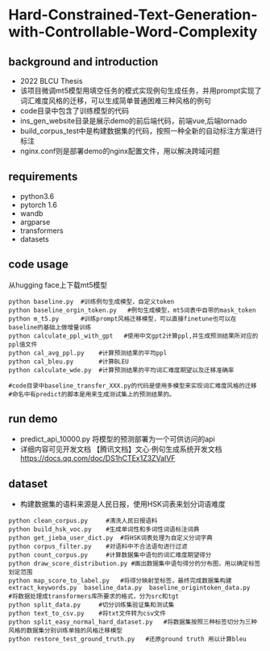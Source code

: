 # Hard-Constrained-Text-Generation-with-Controllable-Word-Complexity

## background and introduction

* 2022 BLCU Thesis
* 该项目微调mt5模型用填空任务的模式实现例句生成任务，并用prompt实现了词汇难度风格的迁移，可以生成简单普通困难三种风格的例句
* code目录中包含了训练模型的代码
* ins_gen_website目录是展示demo的前后端代码，前端vue,后端tornado
* build_corpus_test中是构建数据集的代码，按照一种全新的自动标注方案进行标注
* nginx.conf则是部署demo的nginx配置文件，用以解决跨域问题


## requirements
* python3.6
* pytorch 1.6
* wandb
* argparse
* transformers
* datasets

## code usage
从hugging face上下载mt5模型
```
python baseline.py  #训练例句生成模型，自定义token
python baseline_orgin_token.py   #例句生成模型，mt5词表中自带的mask_token
python m_t5.py      #训练prompt风格迁移模型，可以直接finetune也可以在baseline的基础上做增量训练
python calculate_ppl_with_gpt   #使用中文gpt2计算ppl,并生成预测结果所对应的ppl值文件
python cal_avg_ppl.py    #计算预测结果的平均ppl
python cal_bleu.py       #计算BLEU
python calculate_wde.py  #计算预测结果的平均词汇难度期望以及迁移准确率

#code目录中baseline_transfer_XXX.py的代码是使用多模型来实现词汇难度风格的迁移
#命名中有predict的脚本是用来生成测试集上的预测结果的。
```

## run demo
* predict_api_10000.py 将模型的预测部署为一个可供访问的api
* 详细内容可见开发文档   【腾讯文档】文心·例句生成系统开发文档  https://docs.qq.com/doc/DS1hCTEx1Z3ZValVF

## dataset
* 构建数据集的语料来源是人民日报，使用HSK词表来划分词语难度
```
python clean_corpus.py     #清洗人民日报语料
python build_hsk_voc.py    #生成单词性和多词性词语标注词典
python get_jieba_user_dict.py  #将HSK词表处理为自定义分词字典
python corpus_filter.py    #对语料中不合法语句进行过滤
python count_corpus.py     #计算数据集中语句的词汇难度期望得分
python draw_score_distribution.py #画出数据集中语句得分的分布图，用以确定标签划定范围
python map_score_to_label.py   #将得分映射至标签，最终完成数据集构建
extract_keywords.py  baseline_data.py  baseline_origintoken_data.py    #将数据处理成transformers库所要求的格式，分为src和tgt
python split_data.py     #切分训练集验证集和测试集
python text_to_csv.py    #将txt文件转为csv文件
python split_easy_normal_hard_dataset.py   #将数据集按照三种标签切分为三种风格的数据集分别训练单独的风格迁移模型
python restore_test_ground_truth.py   #还原ground truth 用以计算bleu

```